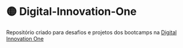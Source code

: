# :yellow_circle:	Digital-Innovation-One
Repositório criado para desafios e projetos dos bootcamps na [Digital Innovation One](https://digitalinnovation.one/)
